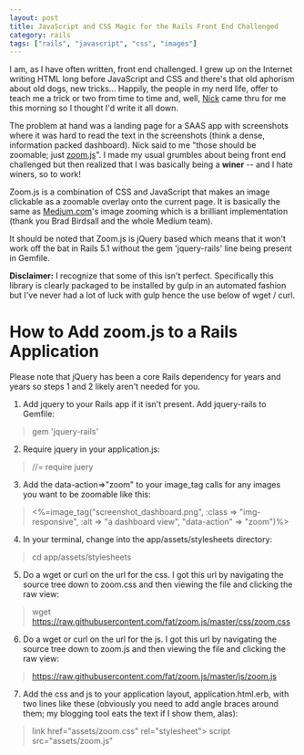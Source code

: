 ```yaml
---
layout: post
title: JavaScript and CSS Magic for the Rails Front End Challenged
category: rails
tags: ["rails", "javascript", "css", "images"]
---
```

I am, as I have often written, front end challenged.  I grew up on the Internet writing HTML long before JavaScript and CSS and there's that old aphorism about old dogs, new tricks... Happily, the people in my nerd life, offer to teach me a trick or two from time to time and, well, [Nick](https://www.nickjanetakis.com/blog/) came thru for me this morning so I thought I'd write it all down.

The problem at hand was a landing page for a SAAS app with screenshots where it was hard to read the text in the screenshots (think a dense, information packed dashboard).  Nick said to me "those should be zoomable; just [zoom.js](http://github.com/fat/zoom.js)".  I made my usual grumbles about being front end challenged but then realized that I was basically being a **winer** -- and I hate winers, so to work!

Zoom.js is a combination of CSS and JavaScript that makes an image clickable as a zoomable overlay onto the current page.  It is basically the same as [Medium.com](https://medium.design/image-zoom-on-medium-24d146fc0c20)'s image zooming which is a brilliant implementation (thank you Brad Birdsall and the whole Medium team).

It should be noted that Zoom.js is jQuery based which means that it won't work off the bat in Rails 5.1 without the gem 'jquery-rails' line being present in Gemfile.  

**Disclaimer:** I recognize that some of this isn't perfect.  Specifically this library is clearly packaged to be installed by gulp in an automated fashion but I've never had a lot of luck with gulp hence the use below of wget / curl.

# How to Add zoom.js to a Rails Application

Please note that jQuery has been a core Rails dependency for years and years so steps 1 and 2 likely aren't needed for you.

1. Add jquery to your Rails app if it isn't present.  Add jquery-rails to Gemfile:
> gem 'jquery-rails'
2. Require jquery in your application.js:
> //= require juery
3. Add the data-action=>"zoom" to your image_tag calls for any images you want to be zoomable like this:
> <%=image_tag("screenshot_dashboard.png", :class => "img-responsive", :alt => "a dashboard view", "data-action" => "zoom")%>
4. In your terminal, change into the app/assets/stylesheets directory:
> cd app/assets/stylesheets
5. Do a wget or curl on the url for the css.  I got this url by navigating the source tree down to zoom.css and then viewing the file and clicking the raw view:
> wget https://raw.githubusercontent.com/fat/zoom.js/master/css/zoom.css
6. Do a wget or curl on the url for the js.  I got this url by navigating the source tree down to zoom.js and then viewing the file and clicking the raw view:
> https://raw.githubusercontent.com/fat/zoom.js/master/js/zoom.js
7. Add the css and js to your application layout, application.html.erb, with two lines like these (obviously you need to add angle braces around them; my blogging tool eats the text if I show them, alas):
> link href="assets/zoom.css" rel="stylesheet">
> script src="assets/zoom.js"
  
